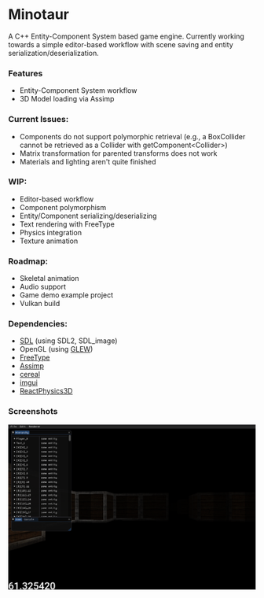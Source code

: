 # Minotaur
A C++ Entity-Component System based game engine.  Currently working towards a simple editor-based workflow with scene saving and entity serialization/deserialization.

### Features
* Entity-Component System workflow
* 3D Model loading via Assimp

### Current Issues:
* Components do not support polymorphic retrieval (e.g., a BoxCollider cannot be retrieved as a Collider with getComponent\<Collider\>)
* Matrix transformation for parented transforms does not work
* Materials and lighting aren't quite finished

### WIP:
* Editor-based workflow
* Component polymorphism
* Entity/Component serializing/deserializing
* Text rendering with FreeType
* Physics integration
* Texture animation

### Roadmap:
* Skeletal animation
* Audio support
* Game demo example project
* Vulkan build

### Dependencies:
* [SDL](https://www.libsdl.org/) (using SDL2, SDL_image)
* OpenGL (using [GLEW](http://glew.sourceforge.net/))
* [FreeType](https://www.freetype.org/)
* [Assimp](http://www.assimp.org/)
* [cereal](https://uscilab.github.io/cereal/index.html)
* [imgui](https://github.com/ocornut/imgui)
* [ReactPhysics3D](https://www.reactphysics3d.com/)

### Screenshots
![Editor View](https://raw.githubusercontent.com/nmacadam/Minotaur/master/Screenshots/boxroom.PNG)
